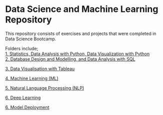 # Data Science and Machine Learning Repository 
This repository consists of exercises and projects that were completed in Data Science Bootcamp.  

Folders include;   
[1. Statistics, Data Analysis with Python, Data Visualization with Python](https://github.com/smeteo/Data-Science-and-Machine-Learning/tree/master/1.%20Statistics%2C%20Data%20Analysis%20with%20Python%2C%20Data%20Visualization%20with%20Python)  
[2. Database Design and Modelling, and Data Analysis with SQL](https://github.com/smeteo/Data-Science-and-Machine-Learning/tree/master/2.%20Database%20Design%20and%20Modelling%2C%20and%20Data%20Analysis%20with%20SQL)  

[3. Data Visualisation with Tableau](https://github.com/smeteo/Data_Science_and_Machine_Learning/tree/master/3.%20Data%20Visualization%20with%20Tableau)  

[4. Machine Learning (ML)](https://github.com/smeteo/Data_Science_and_Machine_Learning/tree/master/4.%20Machine%20Learning)    

[5. Natural Language Processing (NLP)](https://github.com/smeteo/Data_Science_and_Machine_Learning/tree/master/5.%20Natural%20Language%20Processing)  

[6. Deep Learning](https://github.com/smeteo/Data_Science_and_Machine_Learning/tree/master/6.%20Deep%20Learning)  

[6. Model Deployment](https://github.com/smeteo/Data_Science_and_Machine_Learning/tree/master/7.%20Model%20Deployment)  
